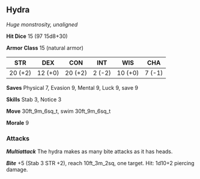 ## Hydra

*Huge monstrosity, unaligned*

**Hit Dice** 15 (97 15d8+30)

**Armor Class** 15 (natural armor)

| STR     | DEX     | CON     | INT     | WIS     | CHA     |
|---------|---------|---------|---------|---------|---------|
| 20 (+2) | 12 (+0) | 20 (+2) |  2 (-2) | 10 (+0) |  7 (-1) |

**Saves** Physical 7, Evasion 9, Mental 9, Luck 9, save 9

**Skills** Stab 3, Notice 3

**Move** 30ft\_9m\_6sq\_t, swim 30ft\_9m\_6sq\_t

**Morale** 9

### Attacks

***Multiattack*** The hydra makes as many bite attacks as it has heads.

***Bite*** +5 (Stab 3 STR +2), reach 10ft\_3m\_2sq, one target. Hit: 1d10+2 piercing damage.


